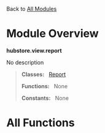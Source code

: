 Back to [All Modules](https://github.com/pyrustic/hubstore/blob/master/docs/modules/README.md#readme)

# Module Overview

**hubstore.view.report**
 
No description

> **Classes:** &nbsp; [Report](https://github.com/pyrustic/hubstore/blob/master/docs/modules/content/hubstore.view.report/content/classes/Report.md#class-report)
>
> **Functions:** &nbsp; None
>
> **Constants:** &nbsp; None

# All Functions



